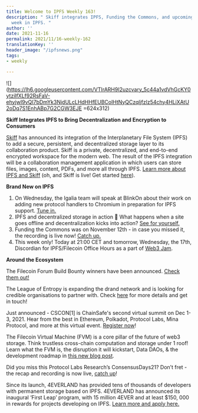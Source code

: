 ```yaml
---
title: Welcome to IPFS Weekly 163!
description: " Skiff integrates IPFS, Funding the Commons, and upcoming events - this
  week in IPFS. "
author: ''
date: 2021-11-16
permalink: 2021/11/16-weekly-162
translationKey: ''
header_image: "/ipfsnews.png"
tags:
- weekly

---
```

![](https://lh6.googleusercontent.com/VTIrARH9I2uzcvary_5c44a1vdVhGcKY0ytzilfXLf92RsFaV-ehyjwI9vQI7bDmYk3NjdULcLHdHHfEUBColHtNyQCzqljfzlz54chy4HLiXAtU2oDq7S1EnhABp7G2CGW3EJE =624x312)

**Skiff Integrates IPFS to Bring Decentralization and Encryption to Consumers**

[Skiff](https://www.skiff.org/) has announced its integration of the Interplanetary File System (IPFS) to add a secure, persistent, and decentralized storage layer to its collaboration product. Skiff is a private, decentralized, and end-to-end encrypted workspace for the modern web. The result of the IPFS integration will be a collaboration management application in which users can store files, images, content, PDFs, and more all through IPFS. [Learn more about IPFS and Skiff](https://blog.ipfs.io/2021-11-15-Skiff-Integrates-IPFS/) (oh, and Skiff is live! Get started [here](http://app.skiff.org/signup)).

**Brand New on IPFS**

1. On Wednesday, the Igalia team will speak at BlinkOn about their work on adding new protocol handlers to Chromium in preparation for IPFS support. [Tune in.](https://www.chromium.org/events/blinkon-15)
2. IPFS and decentralized storage in action 💪 What happens when a site goes offline and decentralization kicks into action? [See for yourself.](https://twitter.com/momack28/status/1459196835134853123)
3. Funding the Commons was on November 12th - in case you missed it, the recording is live now! [Catch up.](https://ethglobal.tv/funding-the-commons-22b95efb)
4. This week only! Today at 21:00 CET and tomorrow, Wednesday, the 17th, Discordian for IPFS/Filecoin Office Hours as a part of [Web3 Jam](https://web3jam.ethglobal.com).

**Around the Ecosystem**

The Filecoin Forum Build Bounty winners have been announced. [Check them out!](https://twitter.com/themonagallery/status/1458524876159995908?s=20)

The League of Entropy is expanding the drand network and is looking for credible organisations to partner with. Check [here](https://drand.love/partner-with-us/) for more details and get in touch!

Just announced - CSCON\[1\] is ChainSafe's second virtual summit on Dec 1-3, 2021. Hear from the best in Ethereum, Polkadot, Protocol Labs, Mina Protocol, and more at this virtual event. [Register now](https://t.co/WoM4yu1tRQ?amp=1)!

The Filecoin Virtual Machine (FVM) is a core pillar of the future of web3 storage. Think trustless cross-chain computation and storage under 1 roof! Learn what the FVM is, the disruption it will kickstart, Data DAOs, & the development roadmap in [this new blog post](https://filecoin.io/blog/posts/introducing-the-filecoin-virtual-machine/).

Did you miss this Protocol Labs Research’s ConsensusDays21? Don’t fret - the recap and recording is now live, [catch up](https://research.protocol.ai/blog/2021/consensusdays-21-recap-and-recordings/)!

Since its launch, 4EVERLAND has provided tens of thousands of developers with permanent storage based on IPFS. 4EVERLAND has announced its inaugural ‘First Leap’ program, with 15 million 4EVER and at least $150, 000 in rewards for projects developing on IPFS. [Learn more and apply here.](https://4everland.medium.com/4everland-first-leap-program-is-officially-launched-with-15-million-4ever-rewards-5ec3de14d08e)